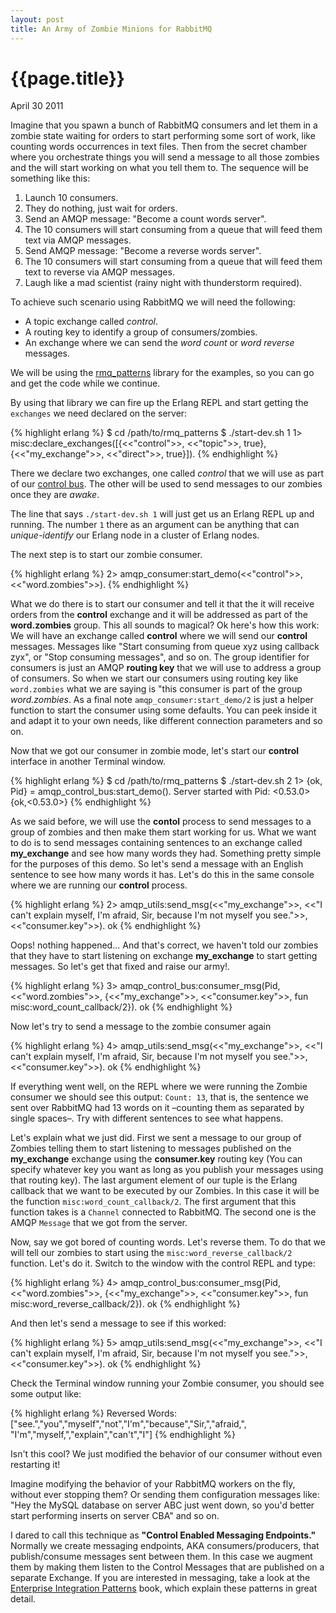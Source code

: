 ```yaml
---
layout: post
title: An Army of Zombie Minions for RabbitMQ
---
```


# {{page.title}} #

<span class="meta">April 30 2011</span>

Imagine that you spawn a bunch of RabbitMQ consumers and let them in a zombie state waiting for orders to start performing some sort of work, like counting words occurrences in text files. Then from the secret chamber where you orchestrate things you will send a message to all those zombies and the will start working on what you tell them to. The sequence will be something like this:

1) Launch 10 consumers.
2) They do nothing, just wait for orders.
3) Send an AMQP message: "Become a count words server".
4) The 10 consumers will start consuming from a queue that will feed them text via AMQP messages.
5) Send AMQP message: "Become a reverse words server".
6) The 10 consumers will start consuming from a queue that will feed them text to reverse via AMQP messages.
7) Laugh like a mad scientist (rainy night with thunderstorm required).

To achieve such scenario using RabbitMQ we will need the following:

- A topic exchange called _control_.
- A routing key to identify a group of consumers/zombies.
- An exchange where we can send the _word count_ or _word reverse_  messages.

We will be using the [rmq_patterns](https://github.com/videlalvaro/rmq_patterns) library for the examples, so you can go and get the code while we continue.

By using that library we can fire up the Erlang REPL and start getting the `exchanges` we need declared on the server:

{% highlight erlang %}
$ cd /path/to/rmq_patterns
$ ./start-dev.sh 1
1> misc:declare_exchanges([{<<"control">>, <<"topic">>, true}, {<<"my_exchange">>, <<"direct">>, true}]).
{% endhighlight %}

There we declare two exchanges, one called _control_ that we will use as part of our [control bus](http://www.eaipatterns.com/ControlBus.html). The other will be used to send messages to our zombies once they are _awake_.

The line that says `./start-dev.sh 1` will just get us an Erlang REPL up and running. The number `1` there as an argument can be anything that can _unique-identify_ our Erlang node in a cluster of Erlang nodes.

The next step is to start our zombie consumer.

{% highlight erlang %}
2> amqp_consumer:start_demo(<<"control">>, <<"word.zombies">>).
{% endhighlight %}

What we do there is to start our consumer and tell it that the it will receive orders from the __control__ exchange and it will be addressed as part of the __word.zombies__ group. This all sounds to magical? Ok here's how this work: We will have an exchange called __control__ where we will send our __control__ messages. Messages like "Start consuming from queue xyz using callback zyx", or "Stop consuming messages", and so on. The group identifier for consumers is just an AMQP __routing key__ that we will use to address a group of consumers. So when we start our consumers using routing key like `word.zombies` what we are saying is "this consumer is part of the group _word.zombies_. As a final note `amqp_consumer:start_demo/2` is just a helper function to start the consumer using some defaults. You can peek inside it and adapt it to your own needs, like different connection parameters and so on.

Now that we got our consumer in zombie mode, let's start our __control__ interface in another Terminal window.

{% highlight erlang %}
$ cd /path/to/rmq_patterns
$ ./start-dev.sh 2
1> {ok, Pid} = amqp_control_bus:start_demo().
Server started with Pid: <0.53.0>
{ok,<0.53.0>}
{% endhighlight %}

As we said before, we will use the __contol__ process to send messages to a group of zombies and then make them start working for us. What we want to do is to send messages containing sentences to an exchange called __my_exchange__ and see how many words they had. Something pretty simple for the purposes of this demo. So let's send a message with an English sentence to see how many words it has. Let's do this in the same console where we are running our __control__ process.

{% highlight erlang %}
2> amqp_utils:send_msg(<<"my_exchange">>, <<"I can't explain myself, I'm afraid, Sir, because I'm not myself you see.">>, <<"consumer.key">>).
ok
{% endhighlight %}

Oops! nothing happened... And that's correct, we haven't told our zombies that they have to start listening on exchange __my_exchange__ to start getting messages. So let's get that fixed and raise our army!.

{% highlight erlang %}
3> amqp_control_bus:consumer_msg(Pid, <<"word.zombies">>, {<<"my_exchange">>, <<"consumer.key">>, fun misc:word_count_callback/2}).
ok
{% endhighlight %}

Now let's try to send a message to the zombie consumer again

{% highlight erlang %}
4> amqp_utils:send_msg(<<"my_exchange">>, <<"I can't explain myself, I'm afraid, Sir, because I'm not myself you see.">>, <<"consumer.key">>).
ok
{% endhighlight %}

If everything went well, on the REPL where we were running the Zombie consumer we should see this output: `Count: 13`, that is, the sentence we sent over RabbitMQ had 13 words on it –counting them as separated by single spaces–. Try with different sentences to see what happens.

Let's explain what we just did. First we sent a message to our group of Zombies telling them to start listening to messages published on the __my_exchange__ exchange using the __consumer.key__ routing key (You can specify whatever key you want as long as you publish your messages using that routing key). The last argument element of our tuple is the Erlang callback that we want to be executed by our Zombies. In this case it will be the function `misc:word_count_callback/2`. The first argument that this function takes is a `Channel` connected to RabbitMQ. The second one is the AMQP `Message` that we got from the server.

Now, say we got bored of counting words. Let's reverse them. To do that we will tell our zombies to start using the `misc:word_reverse_callback/2` function. Let's do it. Switch to the window with the control REPL and type:

{% highlight erlang %}
4> amqp_control_bus:consumer_msg(Pid, <<"word.zombies">>, {<<"my_exchange">>, <<"consumer.key">>, fun misc:word_reverse_callback/2}).
ok
{% endhighlight %}

And then let's send a message to see if this worked:

{% highlight erlang %}
5> amqp_utils:send_msg(<<"my_exchange">>, <<"I can't explain myself, I'm afraid, Sir, because I'm not myself you see.">>, <<"consumer.key">>).
ok
{% endhighlight %}

Check the Terminal window running your Zombie consumer, you should see some output like:

{% highlight erlang %}
Reversed Words: ["see.","you","myself","not","I'm","because","Sir,","afraid,",
                 "I'm","myself,","explain","can't","I"]
{% endhighlight %}

Isn't this cool? We just modified the behavior of our consumer without even restarting it!

Imagine modifying the behavior of your RabbitMQ workers on the fly, without ever stopping them? Or sending them configuration messages like: "Hey the MySQL database on server ABC just went down, so you'd better start performing inserts on server CBA" and so on.

I dared to call this technique as __"Control Enabled Messaging Endpoints."__ Normally we create messaging endpoints, AKA consumers/producers, that publish/consume messages sent between them. In this case we augment them by making them listen to the Control Messages that are published on a separate Exchange. If you are interested in messaging, take a look at the [Enterprise Integration Patterns](http://www.eaipatterns.com/) book, which explain these patterns in great detail.